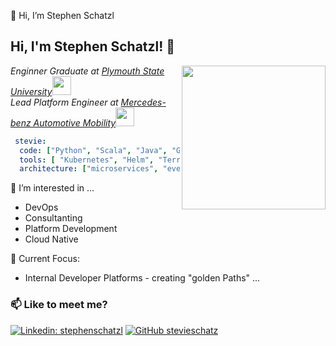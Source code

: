 👋 Hi, I’m Stephen Schatzl <br />

<h2> Hi, I'm Stephen Schatzl! 🦔 </h2>
<img align='right' src="test" width="230">
<p><em> Enginner Graduate at <a href="https://www.plymouth.edu/">Plymouth State University</a><img src="https://media.giphy.com/media/fYSnHlufseco8Fh93Z/giphy.gif" width="30"></br>Lead Platform Engineer at <a href="https://www.mercedes-benz-mobility.com/en/">Mercedes-benz Automotive Mobility</a><img src="https://media.giphy.com/media/WUlplcMpOCEmTGBtBW/giphy.gif" width="30"> 
</em></p>




```yaml
 stevie:
  code: ["Python", "Scala", "Java", "Go", "Bash"],
  tools: [ "Kubernetes", "Helm", "Terraform", "Github Actions", "Docker"],
  architecture: ["microservices", "event-driven", "domain driven design"],

```


👀 I’m interested in ... <br />
* DevOps 
* Consultanting
* Platform Development
* Cloud Native

🌱 Current Focus:
 - Internal Developer Platforms - creating "golden Paths" ... <br />

### 📫 Like to meet me?
[![Linkedin: stephenschatzl](https://img.shields.io/badge/-stephenschatzl-blue?style=flat-square&logo=Linkedin&logoColor=white&link=https://www.linkedin.com/in/stephen-schatzl-%F0%9F%92%BB-%F0%9F%93%A1-%E2%98%81%EF%B8%8F-78341656/)](https://www.linkedin.com/in/stephen-schatzl-%F0%9F%92%BB-%F0%9F%93%A1-%E2%98%81%EF%B8%8F-78341656/)
[![GitHub stevieschatz](https://img.shields.io/github/followers/stevieschatz?label=follow&style=social)](https://github.com/stevieschatz)
